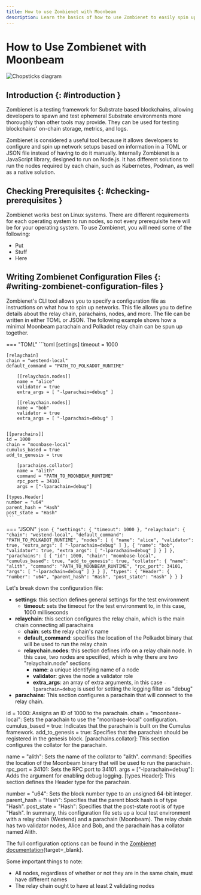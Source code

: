 ```yaml
---
title: How to use Zombienet with Moonbeam
description: Learn the basics of how to use Zombienet to easily spin up a local end-to-end configuration of a relay chain and a Moonbase network.
--- 
```


# How to Use Zombienet with Moonbeam

![Chopsticks diagram](/images/builders/build/substrate-api/chopsticks/chopsticks-banner.png)

## Introduction {: #introduction }

Zombienet is a testing framework for Substrate based blockchains, allowing developers to spawn and test ephemeral Substrate environments more  thoroughly than other tools may provide. They can be used for testing blockchains' on-chain storage, metrics, and logs.  

Zombienet is considered a useful tool because it allows developers to configure and spin up network setups based on information in a TOML or JSON file instead of having to do it manually. Internally Zombienet is a JavaScript library, designed to run on Node.js. It has different solutions to run the nodes required by each chain, such as Kubernetes, Podman, as well as a native solution.   

## Checking Prerequisites {: #checking-prerequisites }

Zombienet works best on Linux systems. There are different requirements for each operating system to run nodes, so not every prerequisite here will be for your operating system. To use Zombienet, you will need some of the following:  

- Put
- Stuff
- Here

## Writing Zombienet Configuration Files {: #writing-zombienet-configuration-files }

Zombienet's CLI tool allows you to specify a configuration file as instructions on what how to spin up networks. This file allows you to define details about the relay chain, parachains, nodes, and more. The file can be written in either TOML or JSON. The following example shows how a minimal Moonbeam parachain and Polkadot relay chain can be spun up together.  

=== "TOML"
    ```toml
    [settings]
    timeout = 1000

    [relaychain]
    chain = "westend-local"
    default_command = "PATH_TO_POLKADOT_RUNTIME"

        [[relaychain.nodes]]
        name = "alice"
        validator = true
        extra_args = [ "-lparachain=debug" ]

        [[relaychain.nodes]]
        name = "bob"
        validator = true
        extra_args = [ "-lparachain=debug" ]


    [[parachains]]
    id = 1000
    chain = "moonbase-local"
    cumulus_based = true
    add_to_genesis = true

        [parachains.collator]
        name = "alith"
        command = "PATH_TO_MOONBEAM_RUNTIME"
        rpc_port = 34101  
        args = ["-lparachain=debug"]

    [types.Header]
    number = "u64"
    parent_hash = "Hash"
    post_state = "Hash"
    ```

=== "JSON"
    ```json
    {
        "settings": {
            "timeout": 1000
        },
        "relaychain": {
            "chain": "westend-local",
            "default_command": "PATH_TO_POLKADOT_RUNTIME",
            "nodes": [
                {
                    "name": "alice",
                    "validator": true,
                    "extra_args": [
                    "-lparachain=debug"
                    ]
                },
                {
                    "name": "bob",
                    "validator": true,
                    "extra_args": [
                    "-lparachain=debug"
                    ]
                }
            ]
        },
        "parachains": [
            {
                "id": 1000,
                "chain": "moonbase-local",
                "cumulus_based": true,
                "add_to_genesis": true,
                "collator": {
                    "name": "alith",
                    "command": "PATH_TO_MOONBEAM_RUNTIME",
                    "rpc_port": 34101,
                    "args": [
                    "-lparachain=debug"
                    ]
                }
            }
        ],
        "types": {
            "Header": {
                "number": "u64",
                "parent_hash": "Hash",
                "post_state": "Hash"
            }
        }
    }
    ```

Let's break down the configuration file:

- **settings**: this section defines general settings for the test environment
    - **timeout**: sets the timeout for the test environment to, in this case, 1000 milliseconds
- **relaychain**: this section configures the relay chain, which is the main chain connecting all parachains
    - **chain**: sets the relay chain's name
    - **default_command**: specifies the location of the Polkadot binary that will be used to run the relay chain
    - **relaychain.nodes**: this section defines info on a relay chain node. In this case, two nodes are specified, which is why there are two "relaychain.node" sections
        - **name**: a unique identifying name of a node 
        - **validator**: gives the node a validator role 
        - **extra_args**: an array of extra arguments, in this case `-lparachain=debug` is used for setting the logging filter as "debug"  
- **parachains**: This section configures a parachain that will connect to the relay chain.

id = 1000: Assigns an ID of 1000 to the parachain.
chain = "moonbase-local": Sets the parachain to use the "moonbase-local" configuration.
cumulus_based = true: Indicates that the parachain is built on the Cumulus framework.
add_to_genesis = true: Specifies that the parachain should be registered in the genesis block.
[parachains.collator]: This section configures the collator for the parachain.

name = "alith": Sets the name of the collator to "alith".
command: Specifies the location of the Moonbeam binary that will be used to run the parachain.
rpc_port = 34101: Sets the RPC port to 34101.
args = ["-lparachain=debug"]: Adds the argument for enabling debug logging.
[types.Header]: This section defines the Header type for the parachain.

number = "u64": Sets the block number type to an unsigned 64-bit integer.
parent_hash = "Hash": Specifies that the parent block hash is of type "Hash".
post_state = "Hash": Specifies that the post-state root is of type "Hash".
In summary, this configuration file sets up a local test environment with a relay chain (Westend) and a parachain (Moonbeam). The relay chain has two validator nodes, Alice and Bob, and the parachain has a collator named Alith.

The full configuration options can be found in the [Zombienet documentation](https://paritytech.github.io/zombienet/network-definition-spec.html){target=_blank}.  

Some important things to note:  

- All nodes, regardless of whether or not they are in the same chain, must have different names
- The relay chain ought to have at least 2 validating nodes